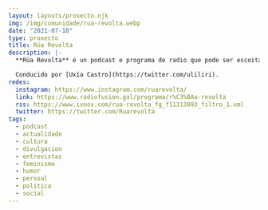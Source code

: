 ```yaml
---
layout: layouts/proxecto.njk
img: /img/comunidade/rua-revolta.webp
date: "2021-07-18"
type: proxecto
title: Rúa Revolta
description: |-
  **Rúa Revolta** é un podcast e programa de radio que pode ser escoitado en Radio Fene (13:35 e 14:35h de luns a venres) e en Radiofusión (20h de luns a venres). Falamos sobre a sociedade e cultura actuais desde unha perspectiva de xénero.

  Conducido por [Uxía Castro](https://twitter.com/uliliri).
redes:
  instagram: https://www.instagram.com/ruarevolta/
  link: https://www.radiofusion.gal/programa/r%C3%BAa-revolta
  rss: https://www.ivoox.com/rua-revolta_fg_f11313093_filtro_1.xml
  twitter: https://twitter.com/Ruarevolta
tags:
  - podcast
  - actualidade
  - cultura
  - divulgacion
  - entrevistas
  - feminismo
  - humor
  - persoal
  - politica
  - social
---
```

